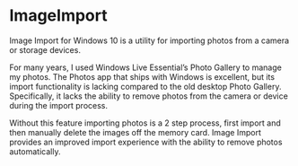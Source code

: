 ImageImport
===========

Image Import for Windows 10 is a utility for importing photos from a camera or storage devices.  

For many years, I used Windows Live Essential’s Photo Gallery to manage my photos. The Photos app that ships with Windows is excellent, but its import functionality is lacking compared to the old desktop Photo Gallery. Specifically, it lacks the ability to remove photos from the camera or device during the import process.

Without this feature importing photos is a 2 step process, first import and then manually delete the images off the memory card. Image Import provides an improved import experience with the ability to remove photos automatically.

